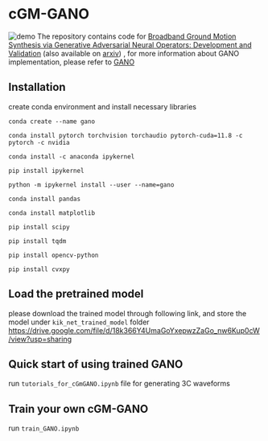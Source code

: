# cGM-GANO
![demo](https://github.com/yzshi5/GM-GANO/blob/main/model.png)
The repository contains code for [Broadband Ground Motion Synthesis via Generative Adversarial Neural Operators: Development and Validation](https://pubs.geoscienceworld.org/ssa/bssa/article/doi/10.1785/0120230207/636448/Broadband-Ground-Motion-Synthesis-via-Generative) (also available on [arxiv](https://arxiv.org/abs/2309.03447))
, for more information about GANO implementation, please refer to [GANO](https://github.com/neuraloperator/GANO)

## Installation

create conda environment and install necessary libraries
```
conda create --name gano

conda install pytorch torchvision torchaudio pytorch-cuda=11.8 -c pytorch -c nvidia

conda install -c anaconda ipykernel

pip install ipykernel

python -m ipykernel install --user --name=gano

conda install pandas

conda install matplotlib
 
pip install scipy

pip install tqdm

pip install opencv-python

pip install cvxpy
```

## Load the pretrained model
please download the trained model through following link,  and store the model under `kik_net_trained_model` folder
https://drive.google.com/file/d/18k366Y4UmaGoYxepwzZaGo_nw6Kup0cW/view?usp=sharing

## Quick start of using trained GANO
run `tutorials_for_cGmGANO.ipynb` file for generating 3C waveforms 

## Train your own cGM-GANO
run `train_GANO.ipynb`

